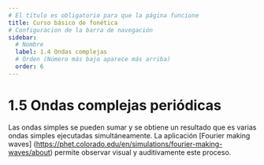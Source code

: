```yaml
---
# El título es obligatorio para que la página funcione
title: Curso básico de fonética
# Configuracion de la barra de navegación
sidebar:
  # Nombre
  label: 1.4 Ondas complejas
  # Orden (Número más bajo aparece más arriba)
  order: 6
---
```

# 1.5 Ondas complejas periódicas

Las ondas simples se pueden sumar y se obtiene un resultado que es varias ondas simples ejecutadas simultáneamente. La aplicación [Fourier making waves] (https://phet.colorado.edu/en/simulations/fourier-making-waves/about) permite observar visual y auditivamente este proceso.

